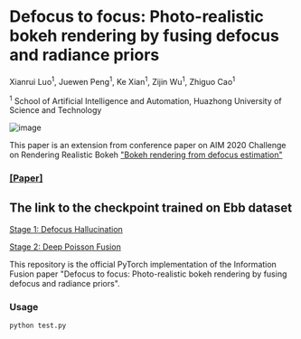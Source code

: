 # Defocus to focus: Photo-realistic bokeh rendering by fusing defocus and radiance priors
Xianrui Luo<sup>1</sup>, Juewen Peng<sup>1</sup>, Ke Xian<sup>1</sup>, Zijin Wu<sup>1</sup>, Zhiguo Cao<sup>1</sup>

<sup>1</sup> School of Artificial Intelligence and Automation, Huazhong University of Science and Technology

![image](https://user-images.githubusercontent.com/44058627/224534575-da961bc9-3243-4d80-a89b-c76081f4ae8f.png)

This paper is an extension from conference paper on AIM 2020 Challenge on Rendering Realistic Bokeh ["Bokeh rendering from defocus estimation"](https://link.springer.com/chapter/10.1007/978-3-030-67070-2_15)

### [[Paper]](https://www.sciencedirect.com/science/article/pii/S1566253522001221)

## The link to the checkpoint trained on Ebb dataset
[Stage 1: Defocus Hallucination](https://1drv.ms/u/s!AiM1r33tcsmxpyUG7FiALBlPAVKK?e=cfppac) 

[Stage 2: Deep Poisson Fusion](https://1drv.ms/u/s!AiM1r33tcsmxpyZ3grOEo4Naupl3?e=fGAsFd)

This repository is the official PyTorch implementation of the Information Fusion paper "Defocus to focus: Photo-realistic bokeh rendering by fusing defocus and radiance priors". 

### Usage
`python test.py`
